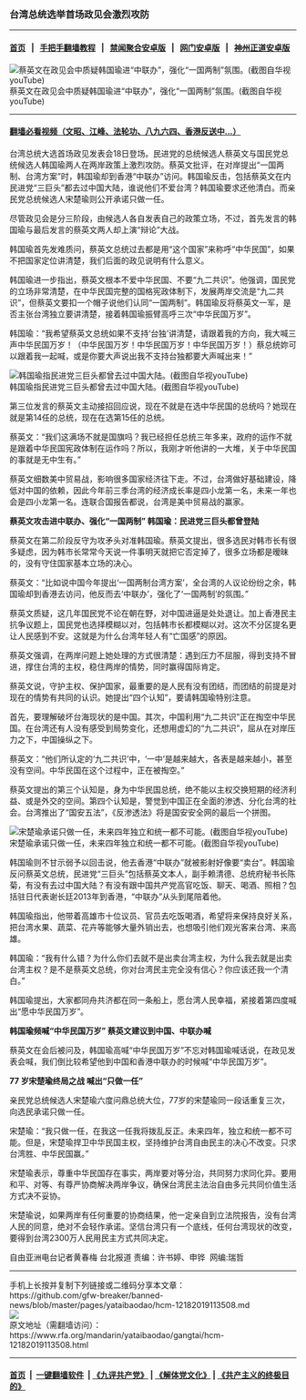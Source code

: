 ### 台湾总统选举首场政见会激烈攻防
------------------------

#### [首页](https://github.com/gfw-breaker/banned-news/blob/master/README.md) &nbsp;&nbsp;|&nbsp;&nbsp; [手把手翻墙教程](https://github.com/gfw-breaker/guides/wiki) &nbsp;&nbsp;|&nbsp;&nbsp; [禁闻聚合安卓版](https://github.com/gfw-breaker/bn-android) &nbsp;&nbsp;|&nbsp;&nbsp; [网门安卓版](https://github.com/oGate2/oGate) &nbsp;&nbsp;|&nbsp;&nbsp; [神州正道安卓版](https://github.com/SzzdOgate/update) 



<div id="headerimg">
 <img alt="蔡英文在政见会中质疑韩国瑜进“中联办”，强化“一国两制”氛围。(截图自华视youTube)" src="https://www.rfa.org/mandarin/yataibaodao/gangtai/hcm-12182019113508.html/852182f16587622a5716.jpg/@@images/ad2943b6-8bdb-470f-b44c-213e11bb5da4.jpeg" title="蔡英文在政见会中质疑韩国瑜进“中联办”，强化“一国两制”氛围。(截图自华视youTube)"/>
 <div id="headerimgcontents">
  <div id="headerimgcaption">
   <span>
    蔡英文在政见会中质疑韩国瑜进“中联办”，强化“一国两制”氛围。(截图自华视youTube)
   </span>
   <!-- zoomattribute -->
  </div>
  <!-- headerimgcaption -->
 </div>
 <!-- headerimagecontents -->
</div>

<hr/>


#### [翻墙必看视频（文昭、江峰、法轮功、八九六四、香港反送中...）](https://github.com/gfw-breaker/banned-news/blob/master/pages/link3.md)

<div id="storytext">
 <div>
  <div class="slot_header">
  </div>
 </div>
 <p>
  台湾总统大选首场政见发表会18日登场。民进党的总统候选人蔡英文与国民党总统候选人韩国瑜两人在两岸政策上激烈攻防。蔡英文批评，在对岸提出“一国两制、台湾方案”时，韩国瑜却到香港“中联办”访问。韩国瑜反击，包括蔡英文在内民进党“三巨头”都去过中国大陆，谁说他们不爱台湾？韩国瑜要求还他清白。而亲民党总统候选人宋楚瑜则公开承诺只做一任。
 </p>
 <p>
  尽管政见会是分三阶段，由候选人各自发表自己的政策立场，不过，首先发言的韩国瑜与最后发言的蔡英文两人却上演“辩论”大战。
 </p>
 <p>
 </p>
 <p>
 </p>
 <p>
  韩国瑜首先发难质问，蔡英文总统过去都是用“这个国家”来称呼“中华民国”，如果不把国家定位讲清楚，我们后面的政见说明有什么意义。
 </p>
 <p>
  韩国瑜进一步指出，蔡英文根本不爱中华民国、不要“九二共识”。他强调，国民党的立场非常清楚，在中华民国完整的国格宪政体制下，发展两岸交流是“九二共识”，但蔡英文要扣一个帽子说他们认同“一国两制”。韩国瑜反将蔡英文一军，是否主张台湾独立要讲清楚，接着韩国瑜振臂高呼三次“中华民国万岁”。
 </p>
 <p>
  韩国瑜：“我希望蔡英文总统如果不支持‘台独’讲清楚，请跟着我的方向，我大喊三声中华民国万岁！（中华民国万岁！中华民国万岁！中华民国万岁！）蔡总统妳可以跟着我一起喊，或是你要大声说出我不支持台独都要大声喊出来！”
 </p>
 <p>
 </p>
 <p>
  <div class="image-inline captioned" style="width:622px;">
   <div style="width:622px;">
    <img alt="韩国瑜指民进党三巨头都曾去过中国大陆。(截图自华视youTube)" src="https://www.rfa.org/mandarin/yataibaodao/gangtai/hcm-12182019113508.html/97d3570b745c622a5716.jpg" title="韩国瑜指民进党三巨头都曾去过中国大陆。(截图自华视youTube)"/>
   </div>
   <div class="image-caption">
    <span style="width:622px;">
     韩国瑜指民进党三巨头都曾去过中国大陆。(截图自华视youTube)
    </span>
    <span class="copyright">
    </span>
   </div>
  </div>
 </p>
 <p>
  第三位发言的蔡英文主动接招回应说，现在不就是在选中华民国的总统吗？她现在就是第14任的总统，现在在选第15任的总统。
 </p>
 <p>
  蔡英文：“我们这满场不就是国旗吗？我已经担任总统三年多来，政府的运作不就是跟着中华民国宪政体制在运作吗？所以，我刚才听他讲的一大堆，关于中华民国的事就是无中生有。”
 </p>
 <p>
  蔡英文细数美中贸易战，影响很多国家经济往下走。不过，台湾做好基础建设，降低对中国的依赖，因此今年前三季台湾的经济成长率是四小龙第一名，未来一年也会是四小龙第一名。连联合国报告都说，台湾是美中贸易战的赢家。
 </p>
 <p>
  <b>
   蔡英文攻击进中联办、强化“一国两制”
  </b>
  <b>
  </b>
  <b>
  </b>
  <b>
   韩国瑜：民进党三巨头都曾登陆
  </b>
  <b>
  </b>
 </p>
 <p>
  蔡英文在第二阶段反守为攻矛头对准韩国瑜。蔡英文提出，很多选民对韩市长有很多疑虑，因为韩市长常常今天说一件事明天就把它否定掉了，很多立场都是暧昧的，没有守住国家基本立场的决心。
 </p>
 <p>
  蔡英文：“比如说中国今年提出‘一国两制台湾方案’，全台湾的人议论纷纷之余，韩国瑜却到香港去访问，他反而去‘中联办’，强化了‘一国两制’的氛围。”
 </p>
 <p>
  蔡英文质疑，这几年国民党不论在朝在野，对中国进逼是处处退让。加上香港民主抗争议题上，国民党也选择模糊以对，包括韩市长都模糊以对。这次不分区提名更让人民感到不安。这就是为什么台湾年轻人有“亡国感”的原因。
 </p>
 <p>
  蔡英文强调，在两岸问题上她处理的方式很清楚：遇到压力不屈服，得到支持不冒进，撑住台湾的主权，稳住两岸的情势，同时赢得国际肯定。
 </p>
 <p>
  蔡英文说，守护主权、保护国家，最重要的是人民有没有团结，而团结的前提是对现在的情势有共同的认识。她提出“四个认知”，要请韩国瑜特别注意。
 </p>
 <p>
  首先，要理解破坏台海现状的是中国。其次，中国利用“九二共识”正在掏空中华民国。在台湾还有人没有感受到局势变化，还想用虚幻的“九二共识”，屈从在对岸压力之下，中国操纵之下。
 </p>
 <p>
  蔡英文：“他们所认定的‘九二共识’中，‘一中’是越来越大，各表是越来越小，甚至没有空间。中华民国在这个过程中，正在被掏空。”
 </p>
 <p>
  蔡英文提出的第三个认知是，身为中华民国总统，绝不能以主权交换短期的经济利益、或是外交的空间。第四个认知是，警觉到中国正在全面的渗透、分化台湾的社会。台湾推出了“国安五法”，《反渗透法》将是国安安全网的最后一个拼图。
 </p>
 <p>
 </p>
 <p>
  <div class="image-inline captioned" style="width:622px;">
   <div style="width:622px;">
    <img alt="宋楚瑜承诺只做一任，未来四年独立和统一都不可能。(截图自华视youTube)" src="https://www.rfa.org/mandarin/yataibaodao/gangtai/hcm-12182019113508.html/5b8b695a745c622a5716.jpg" title="宋楚瑜承诺只做一任，未来四年独立和统一都不可能。(截图自华视youTube)"/>
   </div>
   <div class="image-caption">
    <span style="width:622px;">
     宋楚瑜承诺只做一任，未来四年独立和统一都不可能。(截图自华视youTube)
    </span>
    <span class="copyright">
    </span>
   </div>
  </div>
 </p>
 <p>
  韩国瑜则不甘示弱予以回击说，他去香港“中联办”就被影射好像要“卖台”。韩国瑜反问蔡英文总统，民进党“三巨头”包括蔡英文本人，副手赖清德、总统府秘书长陈菊，有没有去过中国大陆？有没有跟中国共产党高官吃饭、聊天、喝酒、照相？包括驻日代表谢长廷2013年到香港，“中联办”从头到尾陪着他。
 </p>
 <p>
  韩国瑜指出，他带着高雄市十位议员、官员去吃饭喝酒，希望将来保持良好关系，把台湾水果、蔬菜、花卉等能够大量外销出去，也想吸引他们观光客来台湾、来高雄。
 </p>
 <p>
  韩国瑜：“我有什么错？为什么你们去就不是出卖台湾主权，为什么我去就是出卖台湾主权？是不是蔡英文总统，你对台湾民主完全没有信心？你应该还我一个清白。”
 </p>
 <p>
  韩国瑜提出，大家都同舟共济都在同一条船上，愿台湾人民幸福，紧接着第四度喊出“愿中华民国万岁”。
 </p>
 <p>
  <b>
   韩国瑜频喊“中华民国万岁”
  </b>
  <b>
  </b>
  <b>
  </b>
  <b>
   蔡英文建议到中国、中联办喊
  </b>
  <b>
  </b>
 </p>
 <p>
  蔡英文在会后被问及，韩国瑜高喊“中华民国万岁”不忘对韩国瑜喊话说，在政见发表会喊，我们倒比较希望他到中国和香港中联办的时候喊“中华民国万岁”。
 </p>
 <p>
  <b>
   77
  </b>
  <b>
   岁宋楚瑜终局之战
  </b>
  <b>
  </b>
  <b>
   喊出“只做一任”
  </b>
  <b>
  </b>
 </p>
 <p>
  亲民党总统候选人宋楚瑜六度问鼎总统大位，77岁的宋楚瑜同一段话重复三次，向选民承诺只做一任。
 </p>
 <p>
  宋楚瑜：“我只做一任，在我这一任我将拨乱反正。未来四年，独立和统一都不可能。但是，宋楚瑜捍卫中华民国主权，坚持维护台湾自由民主的决心不改变。只求台湾胜、中华民国赢。”
 </p>
 <p>
  宋楚瑜表示，尊重中华民国存在事实，两岸要对等分治，共同努力求同化异。要用和平、对等、有尊严协商解决两岸争议，确保台湾民主法治自由多元共同价值生活方式决不妥协。
 </p>
 <p>
  宋楚瑜说，如果两岸有任何重要的协商结果，他一定亲自到立法院报告，没有台湾人民的同意，绝对不会轻作承诺。坚信台湾只有一个底线，任何台湾现状的改变，要得到台湾2300万人民用民主方式共同决定。
 </p>
 <p>
 </p>
 <p>
  自由亚洲电台记者黄春梅 台北报道 责编：许书婷、申铧  网编:瑞哲
 </p>
</div>

<hr/>
手机上长按并复制下列链接或二维码分享本文章：<br/>
https://github.com/gfw-breaker/banned-news/blob/master/pages/yataibaodao/hcm-12182019113508.md <br/>
<a href='https://github.com/gfw-breaker/banned-news/blob/master/pages/yataibaodao/hcm-12182019113508.md'><img src='https://github.com/gfw-breaker/banned-news/blob/master/pages/yataibaodao/hcm-12182019113508.md.png'/></a> <br/>
原文地址（需翻墙访问）：https://www.rfa.org/mandarin/yataibaodao/gangtai/hcm-12182019113508.html


------------------------
#### [首页](https://github.com/gfw-breaker/banned-news/blob/master/README.md) &nbsp;|&nbsp; [一键翻墙软件](https://github.com/gfw-breaker/nogfw/blob/master/README.md) &nbsp;| [《九评共产党》](https://github.com/gfw-breaker/9ping.md/blob/master/README.md#九评之一评共产党是什么) | [《解体党文化》](https://github.com/gfw-breaker/jtdwh.md/blob/master/README.md) | [《共产主义的终极目的》](https://github.com/gfw-breaker/gczydzjmd.md/blob/master/README.md)


<img src='http://gfw-breaker.win/banned-news/pages/yataibaodao/hcm-12182019113508.md' width='0px' height='0px'/>